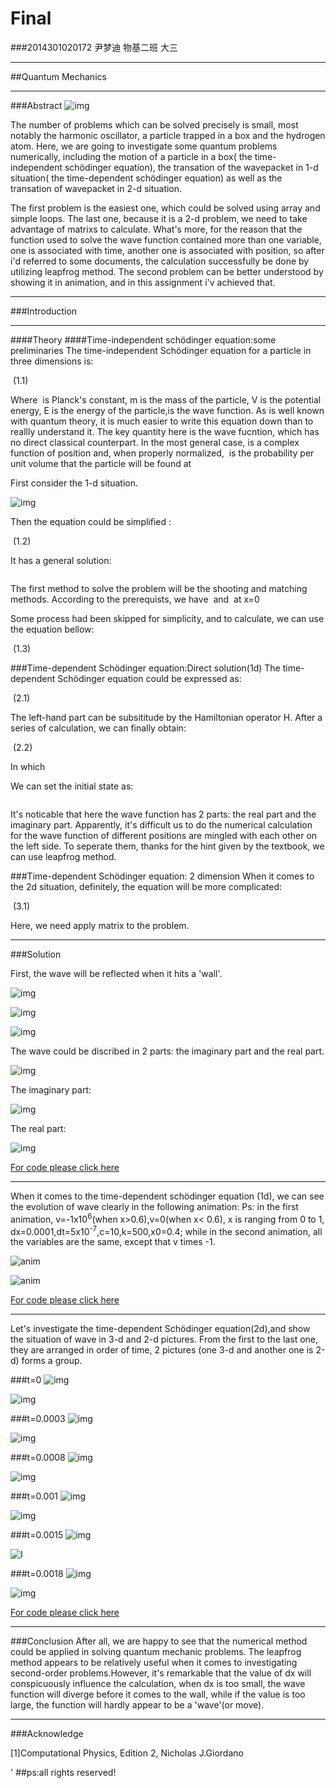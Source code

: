 # Final
###2014301020172 尹梦迪 物基二班 大三
***
##Quantum Mechanics
***
###Abstract
![img](https://github.com/LuxAsteria/test3/blob/master/i_CjvqCksE8bVdnvPI9RXw%253D%253D%252F8796093022260942412.jpeg)

The number of problems which can be solved precisely is small, most notably the harmonic oscillator, a particle trapped in a box and the hydrogen atom. Here, we are going to investigate some quantum problems numerically, including the motion of a particle in a box( the time-independent schödinger equation), the transation of the wavepacket in 1-d situation( the time-dependent schödinger equation) as well as the transation of wavepacket in 2-d situation. 

The first problem is the easiest one, which could be solved using array and simple loops. The last one, because it is a 2-d problem, we need to take advantage of matrixs to calculate. What's more, for the reason that the function used to solve the wave function contained more than one variable, one is associated with time, another one is associated with position, so after i'd referred to some documents, the calculation successfully be done by utilizing leapfrog method. The second problem can be better understood by showing it in animation, and in this assignment i'v achieved that.
***
###Introduction
***
####Theory
####Time-independent schödinger equation:some preliminaries
The time-independent Schödinger equation for a particle in three dimensions is:

<img src="http://latex.codecogs.com/gif.latex?-\frac{\hbar^{2}}{2m}\nabla^{2}\Psi+V(\vec{r})=E\Psi" alt="" title="" />        (1.1)

Where <img src="http://latex.codecogs.com/gif.latex?\hbar" alt="" title="" /> is Planck's constant, m is the mass of the particle, V is the potential energy, E is the energy of the particle,<img src="http://latex.codecogs.com/gif.latex?\Psi" alt="" title="" />is the wave function. As is well known with quantum theory, it is much easier to write this equation down than to reallly understand it. The key quantity here is the wave fucntion, which has no direct classical counterpart. In the most general case, <img src="http://latex.codecogs.com/gif.latex?\Psi" alt="" title="" />is a complex function of position and, when properly normalized, <img src="http://latex.codecogs.com/gif.latex?\Psi(\vec{r})*\Psi(\vec{r})" alt="" title="" /> is the probability per unit volume that the particle will be found at <img src="http://latex.codecogs.com/gif.latex?\vec{r}" alt="" title="" />

 First consider the 1-d situation.
 
 ![img](https://github.com/LuxAsteria/test3/blob/master/shijing.jpg)
 
 Then the equation could be simplified :
 
 <img src="http://latex.codecogs.com/gif.latex?-\frac{\hbar^{2}}{2m}\frac{d^{2}\Psi}{dx^{2}}=E\Psi" alt="" title="" />   
 (1.2)
 
 It has a general solution:
 
 <img src="http://latex.codecogs.com/gif.latex?\Psi=Ae^{ikx}" alt="" title="" />
 
 The first method to solve the problem will be the shooting and matching methods. According to the prerequists, we have <img src="http://latex.codecogs.com/gif.latex?\Psi(0)=0" alt="" title="" /> and <img src="http://latex.codecogs.com/gif.latex?\frac{d\Psi}{dt}\not=0" alt="" title="" /> at x=0
 
 Some process had been skipped for simplicity, and to calculate, we can use the equation bellow:
 
 <img src="http://latex.codecogs.com/gif.latex?\Psi_{n+1}=2\Psi_{n}-\Psi_{n-1}-2\Delta(x)^{2}(E-V_{n})\Psi_{n}" alt="" title="" /> 
 (1.3)
 
 ###Time-dependent Schödinger equation:Direct solution(1d)
 The time-dependent Schödinger equation could be expressed as:
 
 <img src="http://latex.codecogs.com/gif.latex?-\frac{\hbar^{2}}{2m}\nabla^{2}\Psi+V(\vec{r})\Psi=i\hbar\frac{\partial\Psi}{\partial(t)}" alt="" title="" /> 
 (2.1)
 
 The left-hand part can be subsititude by the Hamiltonian operator H. After a series of calculation, we can finally obtain:
 
 <img src="http://latex.codecogs.com/gif.latex?\Psi(m+1,n+1)+[2i\lambda-2\Delta(x)^{2}V(m)-2]\Psi(m,n+1)+\Psi(m-1,n+1)=-\Psi(m+1,n)+[2i\lambda+2\Delta(x)^{2}V(m)+2]\Psi(m,n)-\Psi(m-1,n)" alt="" title="" /> 
 (2.2)
 
 In which<img src="http://latex.codecogs.com/gif.latex?\lambda=\frac{2\Delta(x)^{2}}{\Delta(t)}" alt="" title="" /> 
 
 We can set the initial state as:
 
 <img src="http://latex.codecogs.com/gif.latex?\Psi(x,t=0)=Ce^{\frac{-(x-x_{0})^{2}}{\sigma^{2}}}e^{ik_{0}x}" alt="" title="" /> 
 
 It's noticable that here the wave function has 2 parts: the real part and the imaginary part. Apparently, it's difficult us to do the numerical calculation for the wave function of different positions are mingled with each other on the left side. To seperate them, thanks for the hint given by the textbook, we can use leapfrog method.
 
 ###Time-dependent Schödinger equation: 2 dimension
 When it comes to the 2d situation, definitely, the equation will be more complicated:
 
 <img src="http://latex.codecogs.com/gif.latex?\nabla^{2}R(x,y,t)=\frac{R(x+\Delta(x),y,t)-2R(x,y,t)+R(x-\Delta(x),y,t)}{\Delta(x)^{2}}+\frac{R(x,y+\Delta(y),t)-2R(x,y,t)+R(x,y-\Delta(y),t)}{\Delta(y)^{2}}=\frac{R(x+\Delta(x),y,t)+R(x-\Delta(x),y,t)+R(x,y+\Delta(y),t)+R(x,y-\Delta(y),t)-4R(x,y,t)}{\Delta(x)^{2}}" alt="" title="" /> 
 (3.1)
 
 Here, we need apply matrix to the problem.
 ***
###Solution
 
 First, the wave will be reflected when it hits a 'wall'.
 
 
 ![img](https://github.com/LuxAsteria/test3/blob/master/wall.png)
 
 ![img](https://github.com/LuxAsteria/test3/blob/master/wall1.png)
 
 ![img](https://github.com/LuxAsteria/test3/blob/master/屏幕快照%202017-01-01%20下午6.08.19.png)
 
 
 The wave could be discribed in 2 parts: the imaginary part and the real part.
 
 ![img](https://github.com/LuxAsteria/test3/blob/master/wave%20conj.png)
 
 The imaginary part:
 
 ![img](https://github.com/LuxAsteria/test3/blob/master/wavepimg.png)
 
 The real part:
 
 ![img](https://github.com/LuxAsteria/test3/blob/master/waveprea%3B.png)
 
 [For code please click here](https://github.com/LuxAsteria/Final/blob/master/code)
 ***
 When it comes to the time-dependent schödinger equation (1d), we can see the evolution of wave clearly in the following animation:
 Ps: in the first animation, v=-1x10<sup>6</sup>(when x>0.6),v=0(when x< 0.6), x is ranging from 0 to 1, dx=0.0001,dt=5x10<sup>-7</sup>,c=10,k=500,x0=0.4; while in the second animation, all the variables are the same, except that v times -1.
 
 ![anim](https://github.com/LuxAsteria/test3/blob/master/wavepacket.gif)
 
 ![anim](https://github.com/LuxAsteria/test3/blob/master/wavepacket2.gif)
 
 [For code please click here](https://github.com/LuxAsteria/Final/blob/master/code)

***
Let's investigate the time-dependent Schödinger equation(2d),and show the situation of wave in 3-d and 2-d pictures. 
From the first to the last one, they are arranged in order of time, 2 pictures (one 3-d and another one is 2-d) forms a group.

###t=0
![img](https://github.com/LuxAsteria/test3/blob/master/屏幕快照%202017-01-01%20下午4.13.17.png)

![img](https://github.com/LuxAsteria/test3/blob/master/t%3D03d.png)


###t=0.0003
![img](https://github.com/LuxAsteria/test3/blob/master/k%3D302d.png)

![img](https://github.com/LuxAsteria/test3/blob/master/k%3D30.png)


###t=0.0008
![img](https://github.com/LuxAsteria/test3/blob/master/k%3D502d.png)

![img](https://github.com/LuxAsteria/test3/blob/master/k%3D50.png)


###t=0.001
![img](https://github.com/LuxAsteria/test3/blob/master/k%3D802d.png)

![img](https://github.com/LuxAsteria/test3/blob/master/k%3D80.png)


###t=0.0015
![img](https://github.com/LuxAsteria/test3/blob/master/k%3D1002d.png)

![I](https://github.com/LuxAsteria/test3/blob/master/k%3D100.png)


###t=0.0018
![img](https://github.com/LuxAsteria/test3/blob/master/k%3D130.png)

![img](https://github.com/LuxAsteria/test3/blob/master/k%3D1303d.png)


[For code please click here](https://github.com/LuxAsteria/Final/blob/master/code)

***
###Conclusion
After all, we are happy to see that the numerical method could be applied in solving quantum mechanic problems. The leapfrog method appears to be relatively useful when it comes to investigating second-order problems.However, it's remarkable that the value of dx will conspicuously influence the calculation, when dx is too small, the wave function will diverge before it comes to the wall, while if the value is too large, the function will hardly appear to be a 'wave'(or move).
***
###Acknowledge

[1]Computational Physics, Edition 2, Nicholas J.Giordano


'
##ps:all rights reserved!
